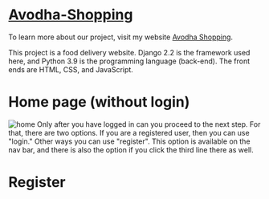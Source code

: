 # [Avodha-Shopping](https://avodhashop.pythonanywhere.com/)
To learn more about our project, visit my website [Avodha Shopping](https://avodhashop.pythonanywhere.com/).

This project is a food delivery website. 
Django 2.2 is the framework used here, and Python 3.9 is the programming language (back-end). The front ends are HTML, CSS, and JavaScript.

# Home page (without login)
![home](https://user-images.githubusercontent.com/85171419/219644289-ea4b1a99-e301-4e35-bcc9-4af8dd380054.png)
Only after you have logged in can you proceed to the next step. For that, there are two options. If you are a registered user, then you can use "login." Other ways you can use "register". This option is available on the nav bar, and there is also the option if you click the third line there as well.

# Register
